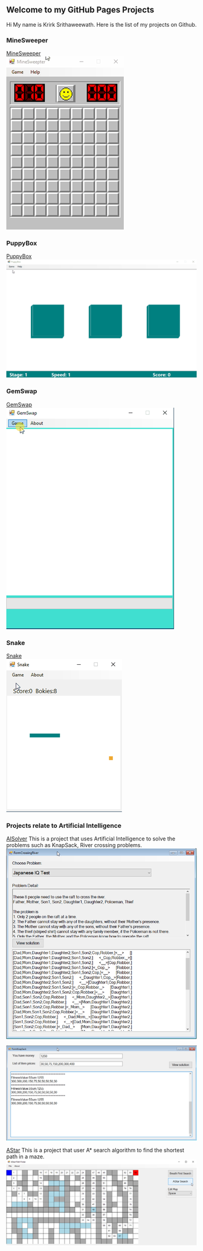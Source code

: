 ## Welcome to my GitHub Pages Projects

Hi My name is Krirk Srithaweewath.
Here is the list of my projects on Github.

### MineSweeper
[MineSweeper](https://github.com/KDevZilla/MineSweeper) \
![Image Image](https://raw.githubusercontent.com/KDevZilla/Resource/main/MineSweeper_Animation_01.gif)

### PuppyBox
[PuppyBox](https://github.com/KDevZilla/PuppyBox) \
![Image Image](https://raw.githubusercontent.com/KDevZilla/Resource/main/PuppyBox_Animation01.gif)

### GemSwap
[GemSwap](https://github.com/KDevZilla/GemSwap) \
![Image Image](https://raw.githubusercontent.com/KDevZilla/Resource/main/GemSwap_Screen_01.gif)

### Snake
[Snake](https://github.com/KDevZilla/Snake) \
![Image Image](https://raw.githubusercontent.com/KDevZilla/Resource/main/Snake_Screen_01.gif)


### Projects relate to Artificial Intelligence
[AISolver](https://github.com/KDevZilla/AISolver)
This is a project that uses Artificial Intelligence to solve the problems such as KnapSack, River crossing problems.
![Image Image](https://raw.githubusercontent.com/KDevZilla/Resource/main/AISolver_Crossing_River_01.png)

![Image Image](https://raw.githubusercontent.com/KDevZilla/Resource/main/AISolver_KnapSack_01.png)

[AStar](https://github.com/KDevZilla/AStar)
This is a project that user A* search algorithm to find the shortest path in a maze.
![Image Image](https://raw.githubusercontent.com/KDevZilla/Resource/main/AStar_Screen_01.png)


